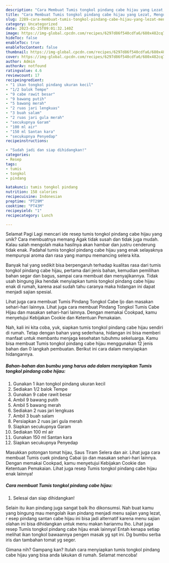 ```yaml
---
description: "Cara Membuat Tumis tongkol pindang cabe hijau yang Lezat, Mengugah Selera"
title: "Cara Membuat Tumis tongkol pindang cabe hijau yang Lezat, Mengugah Selera"
slug: 2289-cara-membuat-tumis-tongkol-pindang-cabe-hijau-yang-lezat-mengugah-selera
category: Uncategorized
date: 2023-01-25T09:01:32.140Z
image: https://img-global.cpcdn.com/recipes/6297d86f540cdfa6/680x482cq70/tumis-tongkol-pindang-cabe-hijau-foto-resep-utama.jpg
hideToc: false
enableToc: true
enableTocContent: false
thumbnail: https://img-global.cpcdn.com/recipes/6297d86f540cdfa6/680x482cq70/tumis-tongkol-pindang-cabe-hijau-foto-resep-utama.jpg
cover: https://img-global.cpcdn.com/recipes/6297d86f540cdfa6/680x482cq70/tumis-tongkol-pindang-cabe-hijau-foto-resep-utama.jpg
author: Admin
authorAv: notfound
ratingvalue: 4.6
reviewcount: 17
recipeingredient:
- "1 ikan tongkol pindang ukuran kecil"
- "1/2 balok Tempe"
- "9 cabe rawit besar"
- "9 bawang putih"
- "5 bawang merah"
- "2 ruas jari lengkuas"
- "3 buah salam"
- "2 ruas jari gula merah"
- "secukupnya Garam"
- "100 ml air"
- "150 ml Santan kara"
- "secukupnya Penyedap"
recipeinstructions:

- "Sudah jadi dan siap dihidangkan!"
categories:
- Resep
tags:
- tumis
- tongkol
- pindang

katakunci: tumis tongkol pindang 
nutrition: 158 calories
recipecuisine: Indonesian
preptime: "PT29M"
cooktime: "PT43M"
recipeyield: "1"
recipecategory: Lunch

---
```



Selamat Pagi Lagi mencari ide resep tumis tongkol pindang cabe hijau yang unik? Cara membuatnya memang Agak tidak susah dan tidak juga mudah. Kalau salah mengolah maka hasilnya akan hambar dan justru cenderung tidak enak. Padahal tumis tongkol pindang cabe hijau yang enak selayaknya mempunyai aroma dan rasa yang mampu memancing selera kita.


Banyak hal yang sedikit bisa berpengaruh terhadap kualitas rasa dari tumis tongkol pindang cabe hijau, pertama dari jenis bahan, kemudian pemilihan bahan segar dan bagus, sampai cara membuat dan menyajikannya. Tidak usah bingung jika hendak menyiapkan tumis tongkol pindang cabe hijau enak di rumah, karena asal sudah tahu caranya maka hidangan ini dapat menjadi sajian spesial.

Lihat juga cara membuat Tumis Pindang Tongkol Cabe Ijo dan masakan sehari-hari lainnya. Lihat juga cara membuat ️Pindang Tongkol Tumis Cabe Hijau dan masakan sehari-hari lainnya. Dengan memakai Cookpad, kamu menyetujui Kebijakan Cookie dan Ketentuan Pemakaian.


Nah, kali ini kita coba, yuk, siapkan tumis tongkol pindang cabe hijau sendiri di rumah. Tetap dengan bahan yang sederhana, hidangan ini bisa memberi manfaat untuk membantu menjaga kesehatan tubuhmu sekeluarga. Kamu bisa membuat Tumis tongkol pindang cabe hijau menggunakan 12 jenis bahan dan 0 langkah pembuatan. Berikut ini cara dalam menyiapkan hidangannya.

<!--inarticleads1-->

##### Bahan-bahan dan bumbu yang harus ada dalam menyiapkan Tumis tongkol pindang cabe hijau:

1. Gunakan 1 ikan tongkol pindang ukuran kecil
1. Sediakan 1/2 balok Tempe
1. Gunakan 9 cabe rawit besar
1. Ambil 9 bawang putih
1. Ambil 5 bawang merah
1. Sediakan 2 ruas jari lengkuas
1. Ambil 3 buah salam
1. Persiapkan 2 ruas jari gula merah
1. Siapkan secukupnya Garam
1. Sediakan 100 ml air
1. Gunakan 150 ml Santan kara
1. Siapkan secukupnya Penyedap


Masukkan potongan tomat hijau, Saus Tiram Selera dan air. Lihat juga cara membuat Tumis cuek pindang Cabai ijo dan masakan sehari-hari lainnya. Dengan memakai Cookpad, kamu menyetujui Kebijakan Cookie dan Ketentuan Pemakaian. Lihat juga resep Tumis tongkol pindang cabe hijau enak lainnya! 

<!--inarticleads2-->

##### Cara membuat Tumis tongkol pindang cabe hijau:


1. Selesai dan siap dihidangkan!

Selain itu ikan pindang juga sangat baik lho dikonsumsi. Nah buat kamu yang bingung mau mengolah ikan pindang menjadi menu sajian yang lezat, r esep pindang santan cabe hijau ini bisa jadi alternatif karena menu sajian olahan ini bisa dihidangkan untuk menu makan harianmu lho. Lihat juga resep Tumis tongkol pindang cabe hijau enak lainnya! Entah kenapa setiap melihat ikan tongkol bawaannya pengen masak yg spt ini. Dg bumbu serba iris dan tambahan tomat yg seger. 

Gimana nih? Gampang kan? Itulah cara menyiapkan tumis tongkol pindang cabe hijau yang bisa anda lakukan di rumah. Selamat mencoba!
